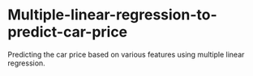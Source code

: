 # Multiple-linear-regression-to-predict-car-price
Predicting the car price based on various features using multiple linear regression.
